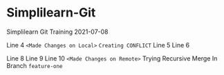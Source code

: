 # Simplilearn-Git
Simplilearn Git Training 2021-07-08

Line 4 `<Made Changes on Local>` `Creating CONFLICT`
Line 5
Line 6

Line 8
Line 9
Line 10 `<Made Changes on Remote>`
Trying Recursive Merge
In Branch `feature-one`
